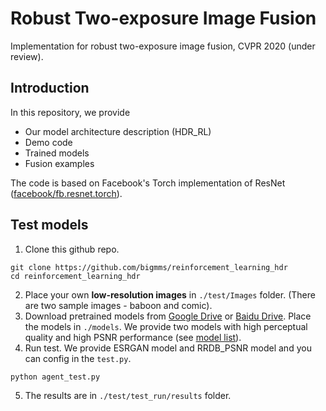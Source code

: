 # Robust Two-exposure Image Fusion
Implementation for robust two-exposure image fusion, CVPR 2020 (under review).

## Introduction
In this repository, we provide
* Our model architecture description (HDR_RL)
* Demo code
* Trained models
* Fusion examples

The code is based on Facebook's Torch implementation of ResNet ([facebook/fb.resnet.torch](https://github.com/facebook/fb.resnet.torch)). <br>


## Test models
1. Clone this github repo. 
```
git clone https://github.com/bigmms/reinforcement_learning_hdr
cd reinforcement_learning_hdr
```
2. Place your own **low-resolution images** in `./test/Images` folder. (There are two sample images - baboon and comic).
3. Download pretrained models from [Google Drive](https://drive.google.com/drive/u/0/folders/17VYV_SoZZesU6mbxz2dMAIccSSlqLecY) or [Baidu Drive](https://pan.baidu.com/s/1-Lh6ma-wXzfH8NqeBtPaFQ). Place the models in `./models`. We provide two models with high perceptual quality and high PSNR performance (see [model list](https://github.com/xinntao/ESRGAN/tree/master/models)).
4. Run test. We provide ESRGAN model and RRDB_PSNR model and you can config in the `test.py`.
```
python agent_test.py
```
5. The results are in `./test/test_run/results` folder.

